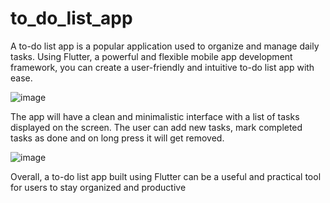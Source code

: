 # to_do_list_app
A to-do list app is a popular application used to organize and manage daily tasks. Using Flutter, a powerful and flexible mobile app development framework, you can create a user-friendly and intuitive to-do list app with ease.

![image](https://user-images.githubusercontent.com/91030529/231207720-7d342a38-a8ef-45d3-84eb-df5275cf8268.png)


The app will have a clean and minimalistic interface with a list of tasks displayed on the screen. The user can add new tasks, mark completed tasks as done and on long press it will get removed.

![image](https://user-images.githubusercontent.com/91030529/231208514-7196d3c5-f90d-4130-9a8a-9381cb8977ed.png) 







Overall, a to-do list app built using Flutter can be a useful and practical tool for users to stay organized and productive
